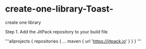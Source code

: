 # create-one-library-Toast-
create one library 

Step 1. Add the JitPack repository to your build file

'''allprojects {
		repositories {
			...
			maven { url 'https://jitpack.io' }
		}
	}
'''
